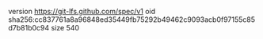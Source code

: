 version https://git-lfs.github.com/spec/v1
oid sha256:cc837761a8a96848ed35449fb75292b49462c9093acb0f97155c85d7b81b0c94
size 540
